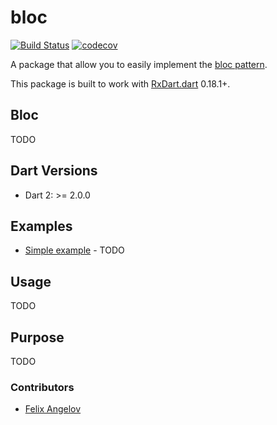 # bloc
[![Build Status](https://travis-ci.org/felangel/bloc.svg?branch=master)](https://travis-ci.org/felangel/bloc) [![codecov](https://codecov.io/gh/felangel/bloc/branch/master/graph/badge.svg)](https://codecov.io/gh/felangel/bloc)

A package that allow you to easily implement the [bloc pattern](https://www.youtube.com/watch?v=fahC3ky_zW0).

This package is built to work with [RxDart.dart](https://pub.dartlang.org/packages/rxdart) 0.18.1+.

## Bloc
TODO
  
## Dart Versions

  * Dart 2: >= 2.0.0

## Examples

  * [Simple example](TODO) - TODO
 
## Usage
TODO

## Purpose
TODO

### Contributors

  * [Felix Angelov](https://github.com/felangel)